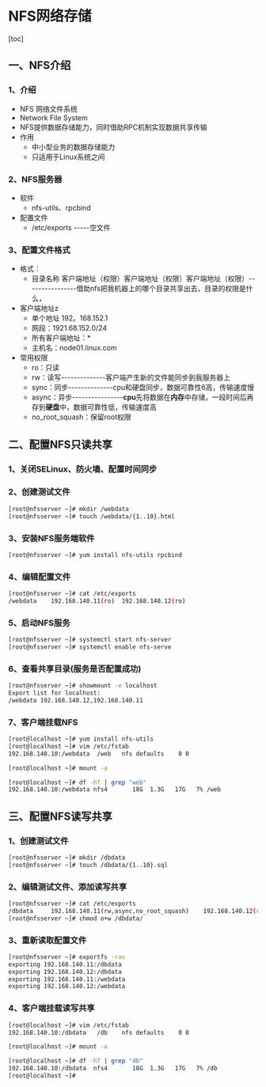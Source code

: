 # NFS网络存储

[toc]

## 一、NFS介绍

### 1、介绍

* NFS  网络文件系统
* Network File System
* NFS提供数据存储能力，同时借助RPC机制实现数据共享传输
* 作用
  * 中小型业务的数据存储能力
  * 只适用于Linux系统之间

### 2、NFS服务器

* 软件
  * nfs-utils、rpcbind
* 配置文件
  * /etc/exports   -----空文件

### 3、配置文件格式

* 格式：
  * 目录名称    客户端地址（权限）客户端地址（权限）客户端地址（权限）----------------借助nfs把我机器上的哪个目录共享出去，目录的权限是什么，
* 客户端地址z
  * 单个地址 192。168.152.1
  * 网段：1921.68.152.0/24
  * 所有客户端地址：*
  * 主机名：node01.linux.com
* 常用权限
  * ro：只读
  * rw：读写--------------客户端产生新的文件能同步到我服务器上
  * sync：同步--------------cpu和硬盘同步，数据可靠性6高，传输速度慢
  * async：异步----------------**cpu**先将数据在**内存**中存储，一段时间后再存到**硬盘**中，数据可靠性低，传输速度高
  * no_root_squash：保留root权限

## 二、配置NFS只读共享

### 1、关闭SELinux、防火墙、配置时间同步

### 2、创建测试文件

```bash
[root@nfsserver ~]# mkdir /webdata
[root@nfsserver ~]# touch /webdata/{1..10}.html
```

### 3、安装NFS服务端软件

```bash
[root@nfsserver ~]# yum install nfs-utils rpcbind 
```

### 4、编辑配置文件

```bash
[root@nfsserver ~]# cat /etc/exports
/webdata	192.168.140.11(ro)  192.168.140.12(ro)
```

### 5、启动NFS服务

```bash
[root@nfsserver ~]# systemctl start nfs-server
[root@nfsserver ~]# systemctl enable nfs-serve
```

### 6、查看共享目录(服务是否配置成功)

```bash
[root@nfsserver ~]# showmount -e localhost 
Export list for localhost:
/webdata 192.168.140.12,192.168.140.11
```

### 7、客户端挂载NFS

```bash
[root@localhost ~]# yum install nfs-utils 
[root@localhost ~]# vim /etc/fstab 
192.168.140.10:/webdata	 /web	nfs	defaults	0 0

[root@localhost ~]# mount -a

[root@localhost ~]# df -hT | grep "web"
192.168.140.10:/webdata nfs4       18G  1.3G   17G   7% /web
```

## 三、配置NFS读写共享

### 1、创建测试文件

```bash
[root@nfsserver ~]# mkdir /dbdata
[root@nfsserver ~]# touch /dbdata/{1..10}.sql
```

### 2、编辑测试文件、添加读写共享

```bash
[root@nfsserver ~]# cat /etc/exports
/dbdata		192.168.140.11(rw,async,no_root_squash)    192.168.140.12(rw,async,no_root_squash)
[root@nfsserver ~]# chmod o+w /dbdata/
```

### 3、重新读取配置文件

```bash
[root@nfsserver ~]# exportfs -rav  
exporting 192.168.140.11:/dbdata
exporting 192.168.140.12:/dbdata
exporting 192.168.140.11:/webdata
exporting 192.168.140.12:/webdata
```

### 4、客户端挂载读写共享

```bash
[root@localhost ~]# vim /etc/fstab 
192.168.140.10:/dbdata	 /db	nfs	defaults	0 0

[root@localhost ~]# mount -a

[root@localhost ~]# df -hT | grep "db"
192.168.140.10:/dbdata  nfs4       18G  1.3G   17G   7% /db
[root@localhost ~]# 
```




